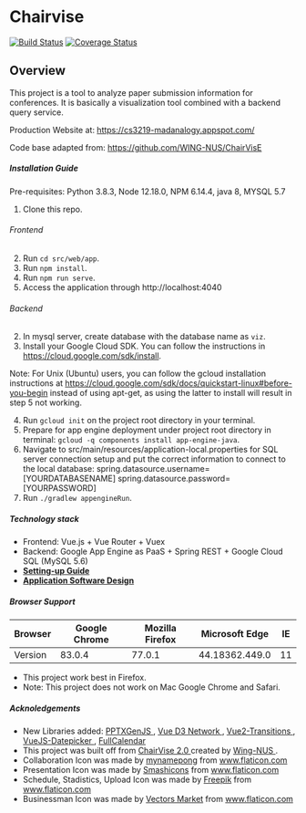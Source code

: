 # Chairvise

[![Build Status](https://travis-ci.com/CS3219-SE-Principles-and-Patterns/cs3219-ay2021-s1-project-2020-s1-g11.svg?branch=master)](https://travis-ci.com/CS3219-SE-Principles-and-Patterns/cs3219-ay2021-s1-project-2020-s1-g11) 
[![Coverage Status](https://coveralls.io/repos/github/CS3219-SE-Principles-and-Patterns/cs3219-ay2021-s1-project-2020-s1-g11/badge.svg?branch=master)](https://coveralls.io/github/CS3219-SE-Principles-and-Patterns/cs3219-ay2021-s1-project-2020-s1-g11?branch=master)

## Overview
This project is a tool to analyze paper submission information for conferences. It is basically a visualization tool combined with a backend query service.

Production Website at: https://cs3219-madanalogy.appspot.com/

Code base adapted from: https://github.com/WING-NUS/ChairVisE

##### Installation Guide
Pre-requisites: Python 3.8.3, Node 12.18.0, NPM 6.14.4, java 8, MYSQL 5.7

1. Clone this repo.

###### Frontend
2. Run `cd src/web/app`.
3. Run `npm install`.
4. Run `npm run serve`.
5. Access the application through http://localhost:4040

###### Backend
2. In mysql server, create database with the database name as `viz`.
3. Install your Google Cloud SDK. You can follow the instructions in https://cloud.google.com/sdk/install.

Note: For Unix (Ubuntu) users, you can follow the gcloud installation instructions at https://cloud.google.com/sdk/docs/quickstart-linux#before-you-begin instead of using apt-get, as using the latter to install will result in step 5 not working. 

4. Run `gcloud init` on the project root directory in your terminal.
5. Prepare for app engine deployment under project root directory in terminal: `gcloud -q components install app-engine-java`.
6. Navigate to src/main/resources/application-local.properties for SQL server connection setup and put the correct information to connect to the local database: 
spring.datasource.username=[YOURDATABASENAME]
spring.datasource.password=[YOURPASSWORD]
7. Run `./gradlew appengineRun`.

##### Technology stack

- Frontend: Vue.js + Vue Router + Vuex
- Backend: Google App Engine as PaaS + Spring REST + Google Cloud SQL (MySQL 5.6)
- [**Setting-up Guide**](docs/setting-up.md)
- [**Application Software Design**](docs/design.md)

##### Browser Support

| Browser | Google Chrome | Mozilla Firefox | Microsoft Edge | IE |
|---------|---------------|-----------------|----------------|----|
| Version | 83.0.4        | 77.0.1          | 44.18362.449.0 | 11 |
- This project work best in Firefox. 
- Note: This project does not work on Mac Google Chrome and Safari.

##### Acknoledgements

- New Libraries added: <a href="https://github.com/gitbrent/PptxGenJS"> PPTXGenJS </a>, <a href="https://github.com/emiliorizzo/vue-d3-network"> Vue D3 Network </a>, <a href="https://github.com/BinarCode/vue2-transitions"> Vue2-Transitions </a>, <a href="https://github.com/charliekassel/vuejs-datepicker"> VueJS-Datepicker </a>, <a href="https://github.com/fullcalendar/fullcalendar"> FullCalendar </a>
- This project was built off from <a href="https://github.com/WING-NUS/ChairVisE"> ChairVise 2.0 </a> created by <a href="https://wing.comp.nus.edu.sg/"> Wing-NUS </a>.
- Collaboration Icon was made by <a href="https://www.flaticon.com/authors/mynamepong" title="mynamepong">mynamepong</a> from <a href="https://www.flaticon.com/"             title="Flaticon">www.flaticon.com</a>
- Presentation Icon was made by <a href="https://www.flaticon.com/authors/smashicons" title="Smashicons">Smashicons</a> from <a href="https://www.flaticon.com/"             title="Flaticon">www.flaticon.com</a>
- Schedule, Stadistics, Upload Icon was made by <a href="https://www.flaticon.com/authors/freepik" title="Freepik">Freepik</a> from <a href="https://www.flaticon.com/" title="Flaticon">www.flaticon.com</a>
- Businessman Icon was made by <a href="https://www.flaticon.com/authors/vectors-market" title="Vectors Market">Vectors Market</a> from <a href="https://www.flaticon.com/" title="Flaticon">www.flaticon.com</a>

